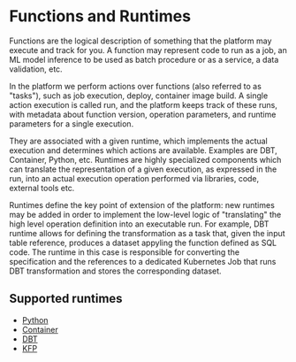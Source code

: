 # Functions and Runtimes

Functions are the logical description of something that the platform may execute and track for you. A function may represent code to run as a job, an ML model inference to be used as batch procedure or as a service, a data validation, etc.

In the platform we perform actions over functions (also referred to as "tasks"), such as job execution, deploy, container image build. A single action execution is called run, and the platform keeps track of these runs, with metadata about function version, operation parameters, and runtime parameters for a single execution.

They are associated with a given runtime, which implements the actual execution and determines which actions are available. Examples are DBT, Container, Python, etc. Runtimes are highly specialized components which can translate the representation of a given execution, as expressed in the run, into an actual execution operation performed via libraries, code, external tools etc.

Runtimes define the key point of extension of the platform: new runtimes may be added in order to implement the low-level logic of "translating" the high level operation definition into an executable run. For example, DBT runtime allows for defining the transformation as a task that, given the input table reference, produces a dataset appyling the function defined as SQL code. The runtime in this case is responsible for converting the specification and the references to a dedicated Kubernetes Job that runs DBT transformation and stores the corresponding dataset.

## Supported runtimes

- [Python](python.md)
- [Container](container.md)
- [DBT](dbt.md)
- [KFP](kfp.md)
